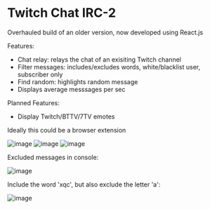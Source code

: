 # Twitch Chat IRC-2

Overhauled build of an older version, now developed using React.js

Features: 
- Chat relay: relays the chat of an exisiting Twitch channel
- Filter messages: includes/excludes words, white/blacklist user, subscriber only
- Find random: highlights random message
- Displays average messsages per sec

Planned Features:
- Display Twitch/BTTV/7TV emotes

Ideally this could be a browser extension

![image](https://user-images.githubusercontent.com/53848567/224613166-e476b438-cac7-4efe-91c6-6d635d404918.png)
![image](https://user-images.githubusercontent.com/53848567/224613418-3f2494ca-c5ea-4e82-998d-8040e9b29538.png)
![image](https://user-images.githubusercontent.com/53848567/224614189-7415b3fb-2687-416b-a8a4-9bf165fd6b4e.png)

Excluded messages in console:

![image](https://user-images.githubusercontent.com/53848567/224614468-1ad8b58a-ba6f-4727-afee-0c674b45bbab.png)

Include the word 'xqc', but also exclude the letter 'a':

![image](https://user-images.githubusercontent.com/53848567/224615793-42c71240-f64a-4ad4-b056-6ac2249c41f4.png)



